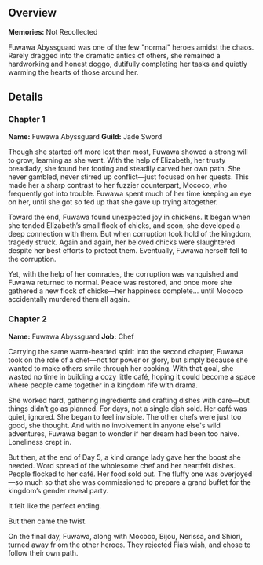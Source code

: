 <!-- title: Fuwawa Abyssguard -->
<!-- quote: Bau bau! Thank you for enjoying my food!-->
<!-- chapter: -1 -->
<!-- images: (Fuwawa's Chapter 1 Profile), (Fuwawa and her not sister by the fire), (Fuwawa's Tarot Card), (Fuwawa and Mococo turning against Fia) -->
<!-- model: false -->

## Overview

**Memories:** Not Recollected

Fuwawa Abyssguard was one of the few "normal" heroes amidst the chaos. Rarely dragged into the dramatic antics of others, she remained a hardworking and honest doggo, dutifully completing her tasks and quietly warming the hearts of those around her.

## Details

### Chapter 1

**Name:** Fuwawa Abyssguard
**Guild:** Jade Sword

Though she started off more lost than most, Fuwawa showed a strong will to grow, learning as she went. With the help of Elizabeth, her trusty breadlady, she found her footing and steadily carved her own path. She never gambled, never stirred up conflict—just focused on her quests. This made her a sharp contrast to her fuzzier counterpart, Mococo, who frequently got into trouble. Fuwawa spent much of her time keeping an eye on her, until she got so fed up that she gave up trying altogether.

Toward the end, Fuwawa found unexpected joy in chickens. It began when she tended Elizabeth’s small flock of chicks, and soon, she developed a deep connection with them. But when corruption took hold of the kingdom, tragedy struck. Again and again, her beloved chicks were slaughtered despite her best efforts to protect them. Eventually, Fuwawa herself fell to the corruption.

Yet, with the help of her comrades, the corruption was vanquished and Fuwawa returned to normal. Peace was restored, and once more she gathered a new flock of chicks—her happiness complete… until Mococo accidentally murdered them all again.

### Chapter 2

**Name:** Fuwawa Abyssguard
**Job:** Chef

Carrying the same warm-hearted spirit into the second chapter, Fuwawa took on the role of a chef—not for power or glory, but simply because she wanted to make others smile through her cooking. With that goal, she wasted no time in building a cozy little café, hoping it could become a space where people came together in a kingdom rife with drama.

She worked hard, gathering ingredients and crafting dishes with care—but things didn’t go as planned. For days, not a single dish sold. Her café was quiet, ignored. She began to feel invisible. The other chefs were just too good, she thought. And with no involvement in anyone else's wild adventures, Fuwawa began to wonder if her dream had been too naive. Loneliness crept in.

But then, at the end of Day 5, a kind orange lady gave her the boost she needed. Word spread of the wholesome chef and her heartfelt dishes. People flocked to her café. Her food sold out. The fluffy one was overjoyed—so much so that she was commissioned to prepare a grand buffet for the kingdom’s gender reveal party.

It felt like the perfect ending.

But then came the twist.

On the final day, Fuwawa, along with Mococo, Bijou, Nerissa, and Shiori, turned away fr om the other heroes. They rejected Fia’s wish, and chose to follow their own path.
